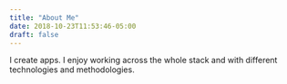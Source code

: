 ```yaml
---
title: "About Me"
date: 2018-10-23T11:53:46-05:00
draft: false
---
```


I create apps. I enjoy working across the whole stack and with different technologies and methodologies.
